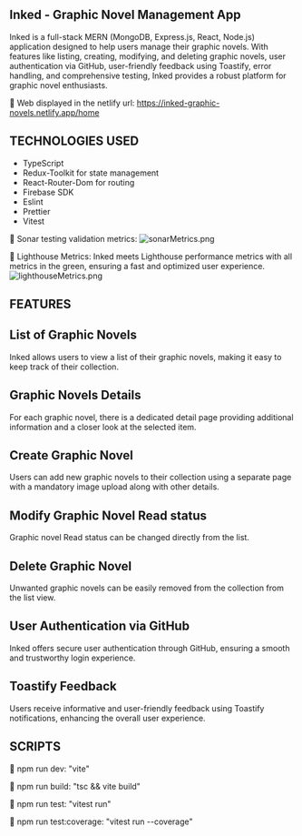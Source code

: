## Inked - Graphic Novel Management App

Inked is a full-stack MERN (MongoDB, Express.js, React, Node.js) application designed to help users manage their graphic novels. With features like listing, creating, modifying, and deleting graphic novels, user authentication via GitHub, user-friendly feedback using Toastify, error handling, and comprehensive testing, Inked provides a robust platform for graphic novel enthusiasts.

:small_orange_diamond: Web displayed in the netlify url: https://inked-graphic-novels.netlify.app/home

## TECHNOLOGIES USED

- TypeScript
- Redux-Toolkit for state management
- React-Router-Dom for routing
- Firebase SDK
- Eslint
- Prettier
- Vitest

:small_orange_diamond: Sonar testing validation metrics:
![sonarMetrics.png](https://media.discordapp.net/attachments/1145433728835923978/1154140839946240040/sonarMetrics.png?width=1316&height=662)

:small_orange_diamond: Lighthouse Metrics: Inked meets Lighthouse performance metrics with all metrics in the green, ensuring a fast and optimized user experience.
![lighthouseMetrics.png](https://media.discordapp.net/attachments/1145433728835923978/1154141673727721583/lighthouseMetrics.png?width=1083&height=258)

## FEATURES

## List of Graphic Novels

Inked allows users to view a list of their graphic novels, making it easy to keep track of their collection.

## Graphic Novels Details

For each graphic novel, there is a dedicated detail page providing additional information and a closer look at the selected item.

## Create Graphic Novel

Users can add new graphic novels to their collection using a separate page with a mandatory image upload along with other details.

## Modify Graphic Novel Read status

Graphic novel Read status can be changed directly from the list.

## Delete Graphic Novel

Unwanted graphic novels can be easily removed from the collection from the list view.

## User Authentication via GitHub

Inked offers secure user authentication through GitHub, ensuring a smooth and trustworthy login experience.

## Toastify Feedback

Users receive informative and user-friendly feedback using Toastify notifications, enhancing the overall user experience.

## SCRIPTS

:small_orange_diamond: npm run dev: "vite"

:small_orange_diamond: npm run build: "tsc && vite build"

:small_orange_diamond: npm run test: "vitest run"

:small_orange_diamond: npm run test:coverage: "vitest run --coverage"
